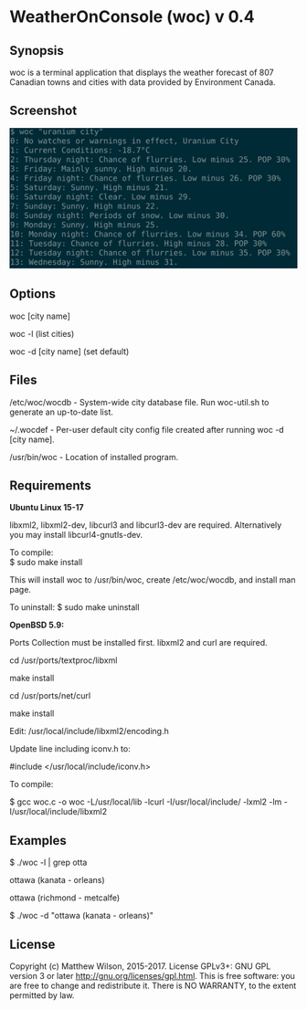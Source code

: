 # WeatherOnConsole (woc) v 0.4

## Synopsis

woc is a terminal application that displays the weather forecast of 807 Canadian towns and cities with data provided by Environment Canada. 

## Screenshot

![alt text](img/screenshot.jpg "woc")

## Options
 
woc \[city name\]

woc -l \(list cities\)

woc -d \[city name\] \(set default\)

## Files

/etc/woc/wocdb - System-wide city database file. Run woc-util.sh to generate an up-to-date list. 		

~/.wocdef - Per-user default city config file created after running woc -d \[city name\].

/usr/bin/woc - Location of installed program. 

## Requirements

**Ubuntu Linux 15-17**

libxml2, libxml2-dev, libcurl3 and libcurl3-dev are required. Alternatively you may install libcurl4-gnutls-dev.

To compile:  
$ sudo make install

This will install woc to /usr/bin/woc, create /etc/woc/wocdb, and install man page.

To uninstall:
$ sudo make uninstall

**OpenBSD 5.9:**

Ports Collection must be installed first. libxml2 and curl are required.

cd /usr/ports/textproc/libxml

make install

cd /usr/ports/net/curl

make install

Edit: /usr/local/include/libxml2/encoding.h

Update line including iconv.h to:

\#include \</usr/local/include/iconv.h\>  

To compile:

$ gcc woc.c -o woc -L/usr/local/lib -lcurl -I/usr/local/include/ -lxml2 -lm -I/usr/local/include/libxml2

## Examples

$ ./woc -l | grep otta

ottawa (kanata - orleans)

ottawa (richmond - metcalfe) 

$ ./woc -d "ottawa (kanata - orleans)"
 
## License

Copyright (c) Matthew Wilson, 2015-2017.
License GPLv3+: GNU GPL version 3 or later http://gnu.org/licenses/gpl.html.
This is free software: you are free to change and redistribute it.
There is NO WARRANTY, to the extent permitted by law.

